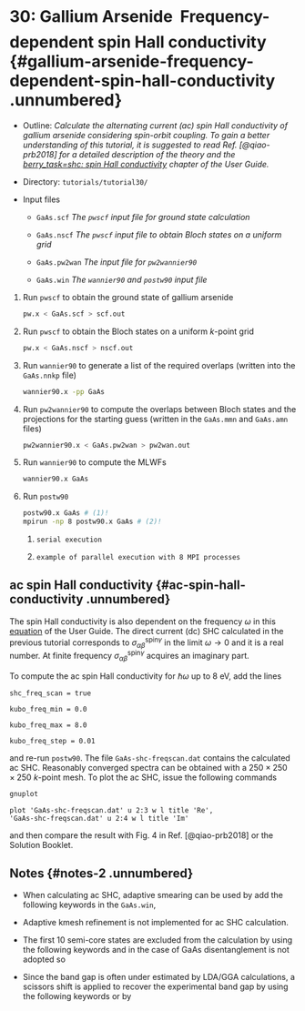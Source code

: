 # 30: Gallium Arsenide &#151; Frequency-dependent spin Hall conductivity {#gallium-arsenide-frequency-dependent-spin-hall-conductivity .unnumbered}

-   Outline: *Calculate the alternating current (ac) spin Hall
    conductivity of gallium arsenide considering spin-orbit coupling. To
    gain a better understanding of this tutorial, it is suggested to read
    Ref. [@qiao-prb2018] for a detailed description of the theory and the
    [berry_task=shc: spin Hall conductivity](../../user_guide/postw90/berry#sec:shc) 
    chapter of the User Guide.*

-   Directory: `tutorials/tutorial30/`

-   Input files

    -    `GaAs.scf` *The `pwscf` input file for ground state
        calculation*

    -    `GaAs.nscf` *The `pwscf` input file to obtain Bloch
        states on a uniform grid*

    -    `GaAs.pw2wan` *The input file for `pw2wannier90`*

    -    `GaAs.win` *The `wannier90` and `postw90` input file*

1.  Run `pwscf` to obtain the ground state of gallium
    arsenide

    ```bash title="Terminal"
    pw.x < GaAs.scf > scf.out
    ```

2.  Run `pwscf` to obtain the Bloch states on a uniform
    $k$-point grid

    ```bash title="Terminal"
    pw.x < GaAs.nscf > nscf.out
    ```

3.  Run `wannier90` to generate a list of the required overlaps (written
    into the `GaAs.nnkp` file)

    ```bash title="Terminal"
    wannier90.x -pp GaAs
    ```

4.  Run `pw2wannier90` to compute the overlaps between Bloch states and
    the projections for the starting guess (written in the `GaAs.mmn`
    and `GaAs.amn` files)

    ```bash title="Terminal"
    pw2wannier90.x < GaAs.pw2wan > pw2wan.out
    ```

5.  Run `wannier90` to compute the MLWFs

    ```bash title="Terminal"
    wannier90.x GaAs
    ```

6.  Run `postw90`

    ```bash title="Terminal"
    postw90.x GaAs # (1)! 
    mpirun -np 8 postw90.x GaAs # (2)! 
    ```

    1.     serial execution
    2.     example of parallel execution with 8 MPI processes

## ac spin Hall conductivity {#ac-spin-hall-conductivity .unnumbered}

The spin Hall conductivity is also dependent on the frequency $\omega$
in this [equation](../../user_guide/postw90/berry#mjx-eqn:eq:kubo_shc) of the User Guide. 
The direct current (dc) SHC calculated in the previous tutorial corresponds to
$\sigma_{\alpha\beta}^{\text{spin}\gamma}$ in the limit
$\omega\rightarrow
0$ and it is a real number. At finite frequency
$\sigma_{\alpha\beta}^{\text{spin}\gamma}$ acquires an imaginary part.

To compute the ac spin Hall conductivity for $\hbar\omega$ up to 8 eV,
add the lines

```vi title="Input file"
shc_freq_scan = true

kubo_freq_min = 0.0

kubo_freq_max = 8.0

kubo_freq_step = 0.01
```

and re-run `postw90`. The file `GaAs-shc-freqscan.dat` contains the
calculated ac SHC. Reasonably converged spectra can be obtained with a
$250\times 250\times 250$ $k$-point mesh. To plot the ac SHC, issue the
following commands

```bash title="Terminal"
gnuplot
```

```gnuplot title="Gnuplot shell"
plot 'GaAs-shc-freqscan.dat' u 2:3 w l title 'Re',
'GaAs-shc-freqscan.dat' u 2:4 w l title 'Im'
```

and then compare the result with Fig. 4 in Ref. [@qiao-prb2018] or the
Solution Booklet.

## Notes {#notes-2 .unnumbered}

-   When calculating ac SHC, adaptive smearing can be used by add the
    following keywords in the `GaAs.win`,

-   Adaptive kmesh refinement is not implemented for ac SHC calculation.

-   The first 10 semi-core states are excluded from the calculation by
    using the following keywords and in the case of GaAs disentanglement
    is not adopted so

-   Since the band gap is often under estimated by LDA/GGA calculations,
    a scissors shift is applied to recover the experimental band gap by
    using the following keywords or by


